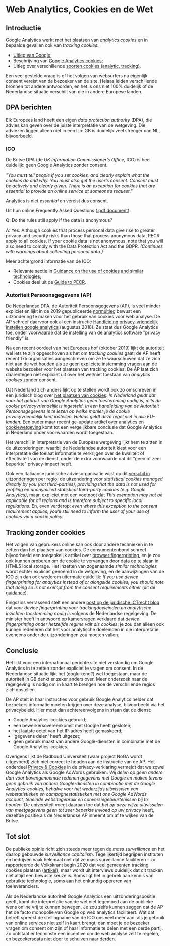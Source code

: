 ---
---

# Web Analytics, Cookies en de Wet

## Introductie

Google Analytics werkt met het plaatsen van _analytics cookies_ en in bepaalde gevallen ook van _tracking cookies_:

+ [Uitleg van Google](https://developers.google.com/analytics/resources/concepts/gaConceptsTrackingOverview);
+ Beschrijving van [Google Analytics cookies](https://www.cookielaw.org/google-analytics-eu-cookie-law/);
+ Uitleg over verschillende [soorten cookies (analytic, tracking)](https://en.wikipedia.org/wiki/HTTP_cookie#EU_cookie_directive).

Een veel gestelde vraag is of het volgen van websurfers nu eigenlijk consent vereist van de bezoeker van de site.
Helaas leiden verschillende bronnen tot andere antwoorden, en het is ons niet 100% duidelijk of de Nederlandse situatie verschilt van die in andere Europese landen.

## DPA berichten

Elk Europees land heeft een eigen _data protection authority_ (DPA), die advies kan geven over de juiste interpretatie van de wetgeving.
Die adviezen liggen alleen niet in een lijn: GB is duidelijk veel strenger dan NL, bijvoorbeeld.

### ICO

De Britse DPA (de _UK Information Commissioner’s Office_, ICO) is heel duidelijk: geen Google Analytics zonder consent.

_"You must tell people if you set cookies, and clearly explain what the cookies do and why. You must also get the user’s consent. Consent must be actively and clearly given. 
There is an exception for cookies that are essential to provide an online service at someone’s request."_

Analytics is niet _essential_ en vereist dus consent.

Uit hun online Frequently Asked Questions ([.pdf document](https://ico.org.uk/media/for-organisations/guide-to-pecr/cookies-and-similar-technologies-2-4.pdf)):

Q: Do the rules still apply if the data is anonymous?

A: Yes. Although cookies that process personal data give rise to greater privacy and security risks than those that process anonymous data, PECR apply to all cookies. If your cookie data is not anonymous, note that you will also need to comply with the Data Protection Act and the GDPR. _(Continues with warnings about collecting personal data.)_

Meer achtergrond informatie van de ICO:

+ Relevante sectie in [Guidance on the use of cookies and similar technologies](https://ico.org.uk/for-organisations/guide-to-pecr/guidance-on-the-use-of-cookies-and-similar-technologies/how-do-we-comply-with-the-cookie-rules/#comply15);
+ Cookies deel uit de [Guide to PECR](https://ico.org.uk/for-organisations/guide-to-pecr/cookies-and-similar-technologies/).

### Autoriteit Persoonsgegevens (AP)

De Nederlandse DPA, de Autoriteit Persoonsgegevens (AP), is veel minder expliciet en lijkt in de 2019 gepubliceerde 
[normuitleg](https://autoriteitpersoonsgegevens.nl/sites/default/files/atoms/files/normuitleg_ap_cookiewalls.pdf)
bewust een uitzondering te maken voor het gebruik van cookies voor web analyse. De AP schreef daarvoor ook al een instructie 
[Handleiding privacy-vriendelijk instellen google analytics](https://autoriteitpersoonsgegevens.nl/sites/default/files/atoms/files/138._handleiding_privacyvriendelijk_instellen_google_analytics_aug_2018.pdf) (augustus 2018).
Ze staat dus Google Analytics toe, onder voorwaarde dat de instelling van de analytics software "privacy friendly" is.

Na een recent oordeel van het Europees hof (oktober 2019) lijkt de autoriteit wel iets te zijn opgeschoven als het om _tracking cookies_ gaat; 
de AP heeft recent 175 organisaties aangeschreven om ze te waarschuwen dat ze zich niet aan de wet houden als ze geen
[expliciete instemming vragen](https://autoriteitpersoonsgegevens.nl/nl/nieuws/ap-veel-websites-vragen-op-onjuiste-wijze-toestemming-voor-plaatsen-tracking-cookies)
aan de website bezoeker voor het plaatsen van tracking cookies. De AP laat zich daarentegen niet expliciet uit over het wel/niet toestaan van _analytics cookies_ 
zonder consent.

Dat Nederland zich anders lijkt op te stellen wordt ook zo omschreven in een juridisch blog over [het plaatsen van cookies](https://www.ictrecht.nl/blog/hof-van-justitie-voor-het-plaatsen-van-cookies-is-de-actieve-toestemming-van-de-internetgebruikers-vereist): 
_In Nederland geldt dat voor het gebruik van Google Analytics geen toestemming nodig is, mits de cookie privacyvriendelijk is ingesteld. In een handleiding van de Autoriteit Persoonsgegevens is te lezen op welke manier je de cookie privacyvriendelijk kunt instellen. Helaas geldt deze regel niet in alle EU-landen._
Een ouder maar recent ge-update artikel over [analytics en cookiewetgeving](https://www.vaneldijk.nl/artikelen/hoe-zit-het-nu-met-de-cookiewetgeving) komt tot een vergelijkbare conclusie dat Google Analytics in Nederland onder voorwaarden wordt toegestaan.

Het verschil in interpretatie van de Europese wetgeving lijkt hem te zitten in de uitzonderingen, waarbij de Nederlandse autoriteit kiest voor een interpretatie die toelaat informatie te verkrijgen over de kwaliteit of effectiviteit van de dienst, 
onder de extra voorwaarde dat dit "geen of zeer beperkte" privacy-impact heeft.

Ook een Italiaanse juridische adviesorganisatie wijst op dit [verschil in uitzonderingen per regio](https://www.iubenda.com/en/help/5525-cookies-gdpr-requirements); de uitzondering voor _statistical cookies managed directly by you (not third-parties), providing that the data is not used for profiling_ en _anonymized statistical third-party cookies (e.g. Google Analytics)_, maar, expliciet met een voetnoot dat _This exemption may not be applicable for all regions and is therefore subject to specific local regulations_.
En, even verderop: _even where this exception to the consent requirement applies, you’ll still need to inform the user of your use of cookies via a cookie policy._

## Tracking zonder cookies

Het volgen van gebruikers online kan ook door andere technieken in te zetten dan het plaatsen van cookies.
De consumentenbond schreef bijvoorbeeld een toegankelijk artikel over 
[browser fingerprinting](https://www.consumentenbond.nl/internet-privacy/browser-fingerprinting),
en je zou ook kunnen proberen om de cookie te vervangen door data op te slaan in HTML5 local storage. Het inzetten van zogenaamde _similar technologies_ 
wordt echter expliciet genoemd in de wetgeving, en de aanwijzingen van de ICO zijn dan ook wederom uitermate duidelijk: 
_If you use device fingerprinting for analytics instead of or alongside cookies, you should note that doing so is not exempt from the consent requirements either_ (uit de [guidance](https://ico.org.uk/for-organisations/guide-to-pecr/guidance-on-the-use-of-cookies-and-similar-technologies/how-do-we-comply-with-the-cookie-rules/#comply15)).

Enigszins verrassend stelt een andere [post op de juridische ICTrecht blog](https://www.ictrecht.nl/blog/device-fingerprinting-en-de-cookieregels) dat 
_voor device fingerprinting voor trackingdoeleinden en analytische inzichten toestemming nodig is_ volgens de Nederlandse regelgeving.
De minister heeft in [antwoord op kamervragen](https://www.itenrecht.nl/artikelen/minister-cookiewet-ook-van-toepassing-op-device-fingerprinting) 
verklaard dat _device fingerprinting onder hetzelfde regime valt als cookies_; je zou dan alleen ook kunnen redeneren dat het voor analytische doeleinden 
in die interpretatie eveneens onder de uitzonderingen zou moeten vallen.

## Conclusie

Het lijkt voor een internationaal gerichte site niet verstandig om Google Analytics in te zetten zonder expliciet te vragen om consent.
In de Nederlandse situatie lijkt het (oogluikend?) wel toegestaan, maar de autoriteit in GB denkt er zeker anders over.
Meer onderzoek naar de regelgeving is nodig om in kaart te brengen hoe de verschillende regios zich opstellen.

De AP stelt in haar instructies voor gebruik Google Analytics helder dat bezoekers informatie moeten krijgen over deze analyse, bijvoorbeeld via het privacybeleid. 
Hier moet dan achtereenvolgens in staan dat de dienst:
+ Google Analytics-cookies gebruikt;  
+ een bewerkersovereenkomst met Google heeft gesloten;  
+ het laatste octet van het IP-adres heeft gemaskeerd;
+ 'gegevens delen' heeft uitgezet;  
+ geen gebruik maakt van andere Google-diensten in combinatie met de Google Analytics-cookies.

Overigens lijkt de Radboud Universiteit (waar project NoGA wordt uitgevoerd) zich niet correct te houden aan de instructie 
van de AP. Het onderdeel [Privacy & Cookies](https://www.ru.nl/over-ons/contact/vragen/privacy-cookiestatement/) in de privacy-verklaring vermeldt 
dat we zowel Google Analytics als Google AdWords gebruiken: _Wij delen op geen andere dan voor bovengenoemde redenen gegevens met Google en maken tevens geen gebruik van andere Google-diensten in combinatie met de Google Analytics-cookies, behalve voor het wederzijds uitwisselen van webstatistieken en campagnestatistieken met ons Google AdWords account, teneinde websitegebruik en conversiegebeurtenissen bij te houden._
De universiteit voegt daaraan toe dat _het op deze wijze uitwisselen van meetgegevens geen tot zeer beperkte invloed op uw privacy_ heeft, dezelfde
positie als de Nederlandse AP inneemt om af te wijken van de Britse. 

## Tot slot

De publieke opinie richt zich steeds meer tegen de _mass surveillance_ en het daarop gebouwde _surveillance capitalism_.
Tegelijkertijd begrijpen instituten en bedrijven vaak helemaal niet dat ze mass surveillance faciliteren - zo rapporteerde de Volkskrant begin 2020
dat veel gemeenten tracking cookies plaatsen 
([artikel](https://www.volkskrant.nl/nieuws-achtergrond/enkele-tientallen-gemeenten-maken-gebruik-van-agressieve-online-volgmethoden~b4d87ba5/)), 
maar wordt uit interviews duidelijk dat dit tracken niet altijd een bewuste keuze is. Soms ligt het in gebrek aan kennis van gebruikte technologie,
soms aan het onkundig opereren van toeleveranciers.

Als de Nederlandse autoriteit Google Analytics een uitzonderingspositie geeft, komt die interpretatie van de wet niet tegemoed aan de publieke wens
online vrij te kunnen bewegen. Je zou zelfs kunnen zeggen dat de AP het de facto monopolie van Google op web analytics faciliteert. Wat dat betreft
spreekt de stellingname van de ICO ons veel meer aan: als je gebruik van online services niet zelf in kaart brengt, dan moet je de bezoeker vragen
om consent om zijn of haar informatie te delen met een derde partij. Zo ontstaat er tenminste een incentive om de web analyse zelf te regelen,
en bezoekersdata niet door te schuiven naar derden.
